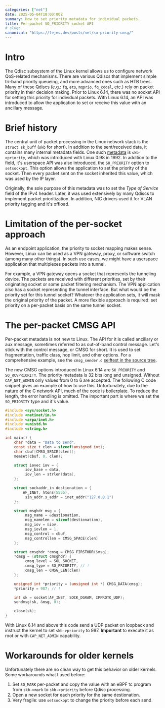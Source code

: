```yaml
---
categories: ["net"]
date: 2025-05-04T10:00:00Z
summary: How to set priority metadata for individual packets.
title: Per-packet SO_PRIORITY socket API
# slug:
canonical: "https://fejes.dev/posts/net/so-priority-cmsg/"
---
```


# Intro

The Qdisc subsystem of the Linux kernel allows us to configure network QoS-related mechanisms.
There are various Qdiscs that implement simple tri-band priority queueing, and more advanced ones such as HTB trees.
Many of these Qdiscs (e.g.: `fq`, `ets`, `mqprio`, `fq_codel`, etc.) rely on packet priority in their decision making.
Prior to Linux 6.14, there was no socket API for setting this priority for individual packets.
With Linux 6.14, an API was introduced to allow the application to set or receive this value with an ancillary message.

# Brief history

The central unit of packet processing in the Linux network stack is the `struct sk_buff` (`skb` for short).
In addition to the sent/received data, it contains many internal metadata fields.
One such [metadata](https://elixir.bootlin.com/linux/v6.14.5/source/include/linux/skbuff.h#L1036) is `skb->priority`, which was introduced with Linux 0.98 in 1992.
In addition to the field, it's userspace API was also introduced, the `SO_PRIORITY` option to `setsockopt`.
This option allows the application to set the priority of the socket.
Then every packet sent on the socket inherited this value, which was used by the IP layer.

Originally, the sole purpose of this metadata was to set the _Type of Service_ field of the IPv4 header.
Later, it was used extensively by many Qdiscs to implement packet prioritization.
In addition, NIC drivers used it for VLAN priority tagging and it's offload.


# Limitation of the per-socket approach

As an endpoint application, the priority to socket mapping makes sense.
However, Linux can be used as a VPN gateway, proxy, or software switch (among many other things).
In such use cases, we might have a userspace application that multiplexes packets into a tunnel.

For example, a VPN gateway opens a socket that represents the tunneling device.
The packets are received with different priorities, set by their originating socket or some packet filtering mechanism.
The VPN application also has a socket representing the tunnel interface.
But what would be the priority set for this tunnel socket?
Whatever the application sets, it will mask the original priority of the packet.
A more flexible approach is required: set priority on a per-packet basis on the same tunnel socket.

# The per-packet CMSG API

Per-packet metadata is not new to Linux.
The API for it is called ancillary or aux message, sometimes referred to as out-of-band control message.
Let's stick with the control message, or CMSG for short.
It is used to set fragmentation, traffic class, hop limit, and other options.
For a comprehensive example, see the `cmsg_sender.c` [selftest in the source tree](https://elixir.bootlin.com/linux/v6.14.5/source/tools/testing/selftests/net/cmsg_sender.c).

The new CMSG options introduced in Linux 6.14 are `SO_PRIORITY` and `SO_RCVPRIORITY`.
The priority metadata is 32 bits long and unsigned.
Without `CAP_NET_ADMIN` only values from 0 to 6 are accepted.
The following C code snippet gives an example of how to use this.
Unfortunately, due to the nature of the C network API, much of the code is boilerplate.
To reduce the length, the error handling is omitted.
The important part is where we set the `SO_PRIORITY` type and it's value.

```c
#include <sys/socket.h>
#include <netinet/in.h>
#include <arpa/inet.h>
#include <unistd.h>
#include <string.h>

int main() {
    char *data = "Data to send";
    const size_t clen = sizeof(unsigned int);
    char cbuf[CMSG_SPACE(clen)];
    memset(cbuf, 0, clen);

    struct iovec iov = {
        .iov_base = data,
        .iov_len = strlen(data),
    };

    struct sockaddr_in destionation = {
        AF_INET, htons(5555),
        .sin_addr.s_addr = inet_addr("127.0.0.1")
    };

    struct msghdr msg = {
        .msg_name = &destionation,
        .msg_namelen = sizeof(destionation),
        .msg_iov = &iov,
        .msg_iovlen = 1,
        .msg_control = cbuf,
        .msg_controllen = CMSG_SPACE(clen)
    };

    struct cmsghdr *cmsg = CMSG_FIRSTHDR(&msg);
    *cmsg = (struct cmsghdr) {
        .cmsg_level = SOL_SOCKET,
        .cmsg_type = SO_PRIORITY, // !
        .cmsg_len = CMSG_LEN(clen)
    };

    unsigned int *priority = (unsigned int *) CMSG_DATA(cmsg);
    *priority = 987; // !

    int sk = socket(AF_INET, SOCK_DGRAM, IPPROTO_UDP);
    sendmsg(sk, &msg, 0);

    close(sk);
}
```

With Linux 6.14 and above this code send a UDP packet on loopback and instruct the kernel to set `skb->priority` to 987.
__Important__ to execute it as root or with `CAP_NET_ADMIN` capability.

# Workarounds for older kernels

Unfortunately there are no clean way to get this behavior on older kernels.
Some workarounds what I used before:

1. Set `SO_MARK` per-packet and copy the value with an eBPF tc program from `skb->mark` to `skb->priority` before Qdisc processing.
2. Open a new socket for each priority for the same destionation.
3. Very fragile: use `setsockopt` to change the priority before each send.

